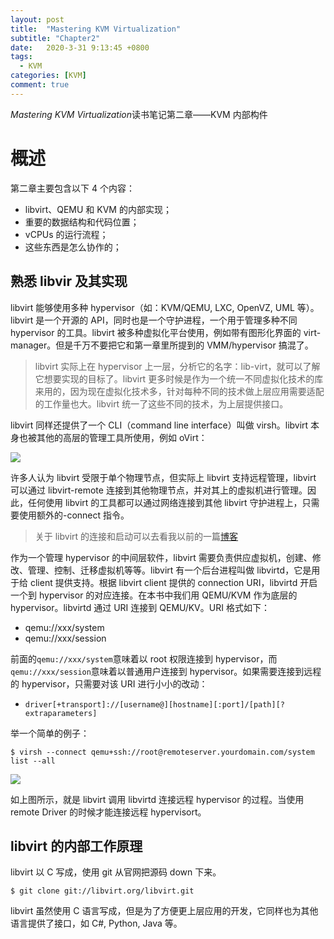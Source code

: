```yaml
---
layout: post
title:  "Mastering KVM Virtualization"
subtitle: "Chapter2"
date:   2020-3-31 9:13:45 +0800
tags:
  - KVM
categories: [KVM]
comment: true
---
```


 *Mastering KVM Virtualization*读书笔记第二章——KVM 内部构件

# 概述

第二章主要包含以下 4 个内容：

- libvirt、QEMU 和 KVM 的内部实现；
- 重要的数据结构和代码位置；
- vCPUs 的运行流程；
- 这些东西是怎么协作的；

## 熟悉 libvir 及其实现

libvirt 能够使用多种 hypervisor（如：KVM/QEMU, LXC, OpenVZ, UML 等）。libvirt 是一个开源的 API，同时也是一个守护进程，一个用于管理多种不同 hypervisor 的工具。libvirt 被多种虚拟化平台使用，例如带有图形化界面的 virt-manager。但是千万不要把它和第一章里所提到的 VMM/hypervisor 搞混了。

> libvirt 实际上在 hypervisor 上一层，分析它的名字：lib-virt，就可以了解它想要实现的目标了。libvirt 更多时候是作为一个统一不同虚拟化技术的库来用的，因为现在虚拟化技术多，针对每种不同的技术做上层应用需要适配的工作量也大。libvirt 统一了这些不同的技术，为上层提供接口。

libvirt 同样还提供了一个 CLI（command line interface）叫做 virsh。libvirt 本身也被其他的高层的管理工具所使用，例如 oVirt：

![](F:\Rickylss.github.io\pictures\libvirt.PNG)

许多人认为 libvirt 受限于单个物理节点，但实际上 libvirt 支持远程管理，libvirt 可以通过 libvirt-remote 连接到其他物理节点，并对其上的虚拟机进行管理。因此，任何使用 libvirt 的工具都可以通过网络连接到其他 libvirt 守护进程上，只需要使用额外的-connect 指令。

> 关于 libvirt 的连接和启动可以去看我以前的一篇[博客](https://rickylss.github.io/libvirt/2018/11/30/libvirt-usage/)

作为一个管理 hypervisor 的中间层软件，libvirt 需要负责供应虚拟机，创建、修改、管理、控制、迁移虚拟机等等。libvirt 有一个后台进程叫做 libvirtd，它是用于给 client 提供支持。根据 libvirt client 提供的 connection URI，libvirtd 开启一个到 hypervisor 的对应连接。在本书中我们用 QEMU/KVM 作为底层的 hypervisor。libvirtd 通过 URI 连接到 QEMU/KV。URI 格式如下：

- qemu://xxx/system
- qemu://xxx/session

前面的`qemu://xxx/system`意味着以 root 权限连接到 hypervisor，而`qemu://xxx/session`意味着以普通用户连接到 hypervisor。如果需要连接到远程的 hypervisor，只需要对该 URI 进行小小的改动：

- `driver[+transport]://[username@][hostname][:port]/[path][?extraparameters]`

举一个简单的例子：

```shell
$ virsh --connect qemu+ssh://root@remoteserver.yourdomain.com/system list --all
```

![](F:\Rickylss.github.io\pictures\libvirt-remote.PNG)

如上图所示，就是 libvirt 调用 libvirtd 连接远程 hypervisor 的过程。当使用 remote Driver 的时候才能连接远程 hypervisort。

## libvirt 的内部工作原理

libvirt 以 C 写成，使用 git 从官网把源码 down 下来。

```shell
$ git clone git://libvirt.org/libvirt.git
```

libvirt 虽然使用 C 语言写成，但是为了方便更上层应用的开发，它同样也为其他语言提供了接口，如 C#, Python, Java 等。